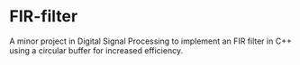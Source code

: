 # FIR-filter
A minor project in Digital Signal Processing to implement an FIR filter in C++ using a circular buffer for increased efficiency.
